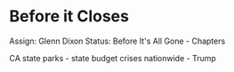 # Before it Closes

Assign: Glenn Dixon
Status: Before It's All Gone - Chapters

CA state parks - state budget crises nationwide - Trump